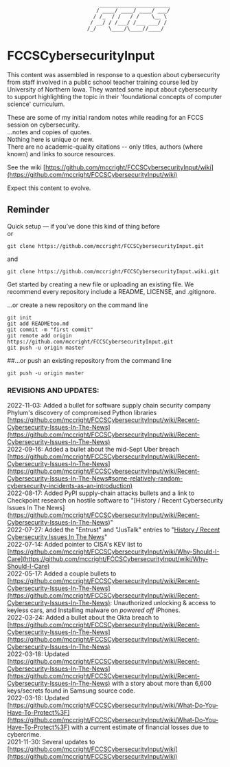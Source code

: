 ```
                              _______________________
                             / ____/ ____/ ____/ ___/
                            / /_  / /   / /    \__ \
                           / __/ / /___/ /___ ___/ /
                          /_/    \____/\____//____/

```
# FCCSCybersecurityInput  

This content was assembled in response to a question about cybersecurity from staff involved in a public school teacher training course led by University of Northern Iowa.  They wanted some input about cybersecurity to support highlighting the topic in their 'foundational concepts of computer science' curriculum.

These are some of my initial random notes while reading for an FCCS session on cybersecurity.  
...notes and copies of quotes.  
Nothing here is unique or new.  
There are no academic-quality citations -- only titles, authors (where known) and links to source resources.  

See the wiki [https://github.com/mccright/FCCSCybersecurityInput/wiki](https://github.com/mccright/FCCSCybersecurityInput/wiki)  

Expect this content to evolve.  


Reminder  
--------
Quick setup — if you’ve done this kind of thing before  
or	
```
git clone https://github.com/mccright/FCCSCybersecurityInput.git  
```
and  
```
git clone https://github.com/mccright/FCCSCybersecurityInput.wiki.git  
```

Get started by creating a new file or uploading an existing file. We recommend every repository include a README, LICENSE, and .gitignore.  

…or create a new repository on the command line  
```echo "# FCCSCybersecurityInput" >> READMEtoo.md  
git init  
git add READMEtoo.md  
git commit -m "first commit"  
git remote add origin https://github.com/mccright/FCCSCybersecurityInput.git  
git push -u origin master  
```

##…or push an existing repository from the command line  
```git remote add origin https://github.com/mccright/FCCSCybersecurityInput.git  
git push -u origin master  
```

### REVISIONS AND UPDATES:  
2022-11-03: Added a bullet for software supply chain security company Phylum's discovery of compromised Python libraries [https://github.com/mccright/FCCSCybersecurityInput/wiki/Recent-Cybersecurity-Issues-In-The-News](https://github.com/mccright/FCCSCybersecurityInput/wiki/Recent-Cybersecurity-Issues-In-The-News)  
2022-09-16: Added a bullet about the mid-Sept Uber breach [https://github.com/mccright/FCCSCybersecurityInput/wiki/Recent-Cybersecurity-Issues-In-The-News](https://github.com/mccright/FCCSCybersecurityInput/wiki/Recent-Cybersecurity-Issues-In-The-News#some-relatively-random-cybersecurity-incidents-as-an-introduction)  
2022-08-17: Added PyPI supply-chain attacks bullets and a link to Checkpoint research on hostile software to "[History / Recent Cybersecurity Issues In The News] (https://github.com/mccright/FCCSCybersecurityInput/wiki/Recent-Cybersecurity-Issues-In-The-News)"  
2022-07-27: Added the "Entrust" and "JusTalk" entries to "[History / Recent Cybersecurity Issues In The News](https://github.com/mccright/FCCSCybersecurityInput/wiki/Recent-Cybersecurity-Issues-In-The-News)"  
2022-07-14: Added pointer to CISA's KEV list to [https://github.com/mccright/FCCSCybersecurityInput/wiki/Why-Should-I-Care](https://github.com/mccright/FCCSCybersecurityInput/wiki/Why-Should-I-Care)  
2022-05-17: Added a couple bullets to [https://github.com/mccright/FCCSCybersecurityInput/wiki/Recent-Cybersecurity-Issues-In-The-News](https://github.com/mccright/FCCSCybersecurityInput/wiki/Recent-Cybersecurity-Issues-In-The-News): Unauthorized unlocking & access to keyless cars, and Installing malware on *powered off* iPhones.  
2022-03-24: Added a bullet about the Okta breach to [https://github.com/mccright/FCCSCybersecurityInput/wiki/Recent-Cybersecurity-Issues-In-The-News](https://github.com/mccright/FCCSCybersecurityInput/wiki/Recent-Cybersecurity-Issues-In-The-News)  
2022-03-18: Updated [https://github.com/mccright/FCCSCybersecurityInput/wiki/Recent-Cybersecurity-Issues-In-The-News](https://github.com/mccright/FCCSCybersecurityInput/wiki/Recent-Cybersecurity-Issues-In-The-News) with a story about more than 6,600 keys/secrets found in Samsung source code.  
2022-03-18: Updated [https://github.com/mccright/FCCSCybersecurityInput/wiki/What-Do-You-Have-To-Protect%3F](https://github.com/mccright/FCCSCybersecurityInput/wiki/What-Do-You-Have-To-Protect%3F) with a current estimate of financial losses due to cybercrime.  
2021-11-30: Several updates to [https://github.com/mccright/FCCSCybersecurityInput/wiki](https://github.com/mccright/FCCSCybersecurityInput/wiki)  
